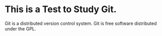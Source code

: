 # This is a Test to Study Git.
Git is a distributed version control system.
Git is free software distributed under the GPL.